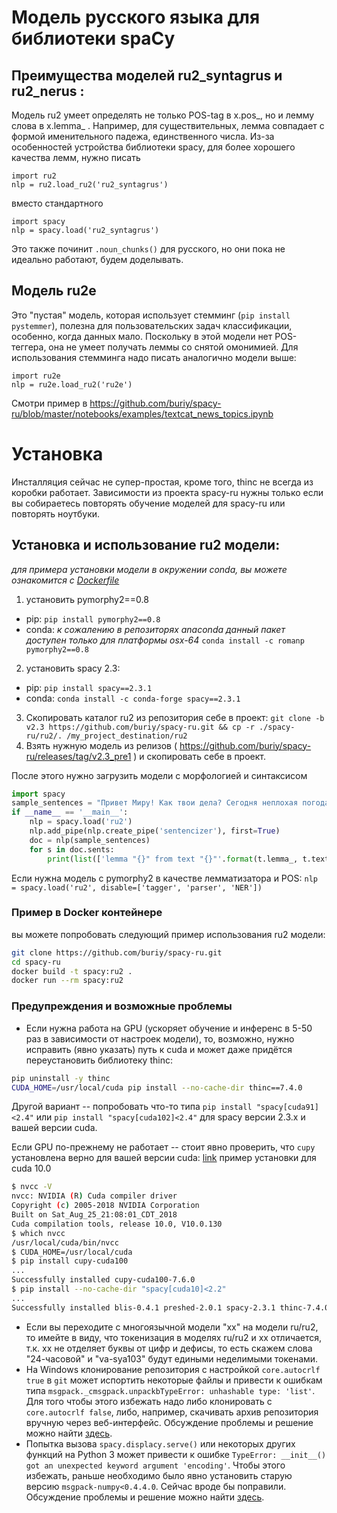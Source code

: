 # Модель русского языка для библиотеки spaCy

## Преимущества моделей ru2_syntagrus и ru2_nerus :
Модель ru2 умеет определять не только POS-tag в x.pos_, но и лемму слова в x.lemma_ . Например, для существительных, лемма совпадает с формой именительного падежа, единственного числа.
Из-за особенностей устройства библиотеки spacy, для более хорошего качества лемм, нужно писать
```
import ru2 
nlp = ru2.load_ru2('ru2_syntagrus')
```
вместо стандартного
```
import spacy
nlp = spacy.load('ru2_syntagrus')
```

Это также починит `.noun_chunks()` для русского, но они пока не идеально работают, будем доделывать.

## Модель ru2e
Это "пустая" модель, которая использует стемминг (`pip install pystemmer`), полезна для пользовательских задач классификации, особенно, когда данных мало. Поскольку в этой модели нет POS-теггера, она не умеет получать леммы со снятой омонимией.
Для использования стемминга надо писать аналогично модели выше:
```
import ru2e
nlp = ru2e.load_ru2('ru2e')
```

Смотри пример в 
https://github.com/buriy/spacy-ru/blob/master/notebooks/examples/textcat_news_topics.ipynb

# Установка

Инсталляция сейчас не супер-простая, кроме того, thinc не всегда из коробки работает.
Зависимости из проекта spacy-ru нужны только если вы собираетесь повторять обучение моделей для spacy-ru или повторять ноутбуки.

## Установка и использование ru2 модели:
*для примера установки модели в окружении conda, вы можете ознакомится с [Dockerfile](Dockerfile)*
1. установить pymorphy2==0.8
- pip: `pip install pymorphy2==0.8`
- conda: *к сожалению в репозиторях anaconda данный пакет доступен только для платформы osx-64* `conda install -c romanp pymorphy2==0.8`	

2. установить spacy 2.3:
- pip: `pip install spacy==2.3.1`
- conda: `conda install -c conda-forge spacy==2.3.1`
3. Скопировать каталог ru2 из репозитория себе в проект: `git clone -b v2.3 https://github.com/buriy/spacy-ru.git && cp -r ./spacy-ru/ru2/. /my_project_destination/ru2 `
4. Взять нужную модель из релизов ( https://github.com/buriy/spacy-ru/releases/tag/v2.3_pre1 ) и скопировать себе в проект.
 
После этого нужно загрузить модели с морфологией и синтаксисом 
```python
import spacy
sample_sentences = "Привет Миру! Как твои дела? Сегодня неплохая погода."
if __name__ == '__main__':
    nlp = spacy.load('ru2')
    nlp.add_pipe(nlp.create_pipe('sentencizer'), first=True)
    doc = nlp(sample_sentences)
    for s in doc.sents:
    	print(list(['lemma "{}" from text "{}"'.format(t.lemma_, t.text) for t in s]))
``` 
Если нужна модель с pymorphy2 в качестве лемматизатора и POS: `nlp = spacy.load('ru2', disable=['tagger', 'parser', 'NER'])`

### Пример в Docker контейнере
вы можете попробовать следующий пример использования ru2 модели:
```bash
git clone https://github.com/buriy/spacy-ru.git
cd spacy-ru
docker build -t spacy:ru2 .
docker run --rm spacy:ru2
```

### Предупреждения и возможные проблемы
 - Если нужна работа на GPU (ускоряет обучение и инференс в 5-50 раз в зависимости от настроек модели), то, возможно, нужно исправить (явно указать) путь к cuda и может даже придётся переустановить библиотеку thinc:
```bash
pip uninstall -y thinc
CUDA_HOME=/usr/local/cuda pip install --no-cache-dir thinc==7.4.0
```
Другой вариант -- попробовать что-то типа `pip install "spacy[cuda91]<2.4"` или `pip install "spacy[cuda102]<2.4"` для spacy версии 2.3.x и вашей версии cuda.

Если GPU по-прежнему не работает -- стоит явно проверить, что `cupy` установлена верно для вашей версии cuda: [link](https://docs-cupy.chainer.org/en/stable/install.html#install-cupy)
пример установки для cuda 10.0
```bash
$ nvcc -V
nvcc: NVIDIA (R) Cuda compiler driver
Copyright (c) 2005-2018 NVIDIA Corporation
Built on Sat_Aug_25_21:08:01_CDT_2018
Cuda compilation tools, release 10.0, V10.0.130
$ which nvcc
/usr/local/cuda/bin/nvcc
$ CUDA_HOME=/usr/local/cuda
$ pip install cupy-cuda100
...
Successfully installed cupy-cuda100-7.6.0
$ pip install --no-cache-dir "spacy[cuda10]<2.2"
...
Successfully installed blis-0.4.1 preshed-2.0.1 spacy-2.3.1 thinc-7.4.0
```

- Если вы переходите с многоязычной модели "xx" на модели ru/ru2, то имейте в виду, что токенизация в моделях ru/ru2 и xx отличается, т.к. xx не отделяет буквы от цифр и дефисы, то есть скажем слова "24-часовой" и "va-sya103" будут едиными неделимыми токенами.
- На Windows клонирование репозитория с настройкой `core.autocrlf true` в `git` 
может испортить некоторые файлы и привести к ошибкам типа `msgpack._cmsgpack.unpackbTypeError: unhashable type: 'list'`.
Для того чтобы этого избежать надо либо клонировать с `core.autocrlf false`, либо, например, 
скачивать архив репозитория вручную через веб-интерфейс.
Обсуждение проблемы и решение можно найти [здесь](https://github.com/explosion/spaCy/issues/1634).
- Попытка вызова `spacy.displacy.serve()` или некоторых других функций на Python 3 может привести к 
ошибке `TypeError: __init__() got an unexpected keyword argument 'encoding'`. Чтобы этого избежать, раньше
необходимо было явно установить старую версию `msgpack-numpy<0.4.4.0`. Сейчас вроде бы поправили. Обсуждение проблемы и решение можно найти [здесь](https://github.com/explosion/spaCy/issues/2810).
